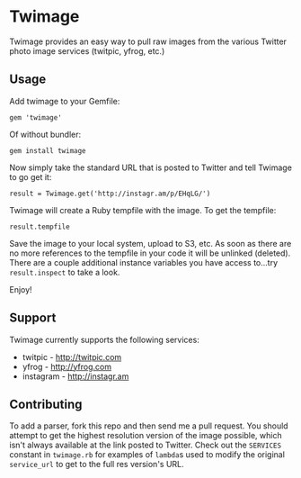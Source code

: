 # Twimage

Twimage provides an easy way to pull raw images from the various Twitter photo image services (twitpic, yfrog, etc.)

## Usage

Add twimage to your Gemfile:

    gem 'twimage'
    
Of without bundler:

    gem install twimage
    
Now simply take the standard URL that is posted to Twitter and tell Twimage to go get it:

    result = Twimage.get('http://instagr.am/p/EHqLG/')
    
Twimage will create a Ruby tempfile with the image. To get the tempfile:

    result.tempfile
    
Save the image to your local system, upload to S3, etc. As soon as there are no more references to the
tempfile in your code it will be unlinked (deleted). There are a couple additional instance variables
you have access to...try `result.inspect` to take a look.

Enjoy!

## Support

Twimage currently supports the following services:

* twitpic - http://twitpic.com
* yfrog - http://yfrog.com
* instagram - http://instagr.am

## Contributing

To add a parser, fork this repo and then send me a pull request. You should attempt to get the highest resolution
version of the image possible, which isn't always available at the link posted to Twitter. Check out the `SERVICES`
constant in `twimage.rb` for examples of `lambda`s used to modify the original `service_url` to get to the full res
version's URL.
